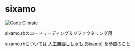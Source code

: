 sixamo
======

[![Code Climate](https://codeclimate.com/github/hadzimme/sixamo.png)][codeclimate]

[codeclimate]: https://codeclimate.com/github/hadzimme/sixamo

sixamo.rbのコードリーディング＆リファクタリング用

sixamo.rbについては [人工無脳ししゃも (Sixamo)](http://yowaken.dip.jp/sixamo/ "人工無脳ししゃも (Sixamo)") を参照のこと
